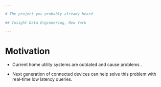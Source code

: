 ```yaml
---

# The project you probably already heard

## Insight Data Engineering, New York

---
```


# Motivation

* Current home utility systems are outdated and cause problems .

* Next generation of connected devices can help solve this problem with real-time low latency queries.
